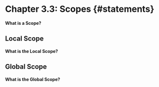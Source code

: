 # Chapter 3.3: Scopes {#statements}

#### What is a Scope?

## Local Scope

#### What is the Local Scope?

## Global Scope

#### What is the Global Scope?



